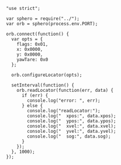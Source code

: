     "use strict";

    var sphero = require("../");
    var orb = sphero(process.env.PORT);

    orb.connect(function() {
      var opts = {
        flags: 0x01,
        x: 0x0000,
        y: 0x0000,
        yawTare: 0x0
      };

      orb.configureLocator(opts);

      setInterval(function() {
        orb.readLocator(function(err, data) {
          if (err) {
            console.log("error: ", err);
          } else {
            console.log("readLocator:");
            console.log("  xpos:", data.xpos);
            console.log("  ypos:", data.ypos);
            console.log("  xvel:", data.xvel);
            console.log("  yvel:", data.yvel);
            console.log("  sog:", data.sog);
          }
        });
      }, 1000);
    });
